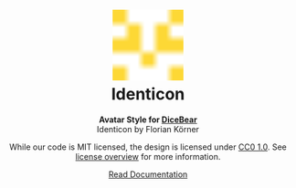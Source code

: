 <h1 align="center"><img src="./tests/svg/0.svg" width="124" /> <br />Identicon</h1>
<p align="center">
  <strong>Avatar Style for <a href="https://dicebear.com/">DiceBear</a></strong><br />
    Identicon
      by Florian Körner
</p>

<p align="center">
  While our code is MIT licensed, the design is licensed under
    <a href="https://creativecommons.org/publicdomain/zero/1.0/">CC0 1.0</a>.
  See <a href="https://dicebear.com/licenses">license overview</a> for more information.
</p>

<p align="center">
  <a href="https://dicebear.com/styles/identicon">
    Read Documentation
  </a>
</p>

